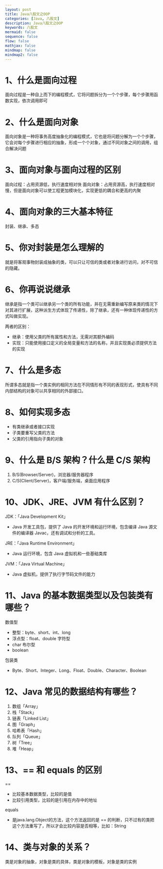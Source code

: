 ```yaml
---
layout: post
title: Java八股文之OOP
categories: [Java, 八股文]
description: Java八股文之OOP
keywords: 八股文
mermaid: false
sequence: false
flow: false
mathjax: false
mindmap: false
mindmap2: false
---
```


# 1、什么是面向过程

面向过程是一种自上而下的编程模式，它将问题拆分为一个个步骤，每个步骤用函数实现，依次调用即可

# 2、什么是面向对象

面向对象是一种将事务高度抽象化的编程模式，它也是将问题分解为一个个步骤，它会对每个步骤进行相应的抽象，形成一个个对象，通过不同对象之间的调用，组合解决问题

# 3、面向对象与面向过程的区别

面向过程：占用资源低，执行速度相对快
面向对象：占用资源高，执行速度相对慢，但是面向对象可以使工程更加模块化，实现更低的耦合和更高的内聚

# 4、面向对象的三大基本特征

封装、继承、多态

# 5、你对封装是怎么理解的

就是将客观事物封装成抽象的类，可以只让可信的类或者对象进行访问，对不可信的隐藏。

# 6、你再说说继承

继承是指一个类可以继承另一个类的所有功能，并在无需重新编写原来类的情况下对其进行扩展，这种派生方式体现了传递性，除了继承，还有一种体现传递性的方式叫做实现。

两者的区别：
-  继承：使用父类的所有属性和方法，无需对其额外编码
- 实现：只能使用接口定义的全局变量和方法的名称，并且实现类必须提供方法的实现

# 7、什么是多态

所谓多态就是指一个类实例的相同方法在不同情形有不同的表现形式，使具有不同内部结构的对象可以共享相同的外部接口。

# 8、如何实现多态

- 有类继承或者接口实现
- 子类要重写父类的方法
- 父类的引用指向子类的对象

# 9、什么是 B/S 架构？什么是 C/S 架构

1. B/S(Browser/Server)，浏览器/服务器程序
2. C/S(Client/Server)，客户端/服务端，桌面应用程序

# 10、JDK、JRE、JVM 有什么区别？

JDK：「Java Development Kit」
- Java 开发工具包，提供了 Java 的开发环境和运行环境，包含编译 Java 源文件的编译器 Javac，还有调试和分析的工具。

JRE：「Java Runtime Environment」
- Java 运行环境，包含 Java 虚拟机和一些基础类库

JVM：「Java Virtual Machine」
- Java 虚拟机，提供了执行字节码文件的能力

# 11、Java 的基本数据类型以及包装类有哪些？

数值型
- 整型：byte、short、int、long
- 浮点型：float、double
字符型
- char
布尔型
- boolean

包装类
- Byte、Short、Integer、Long、Float、Double、Character、Boolean

# 12、Java 常见的数据结构有哪些？

1. 数组「Array」
2. 栈「Stack」
3. 链表「Linked List」
4. 图「Graph」
5. 哈希表「Hash」
6. 队列「Queue」
7. 树「Tree」
8. 堆「Heap」

# 13、== 和 equals 的区别

==
- 比较基本数据类型，比较的是值
- 比较引用类型，比较的是引用在内存中的地址

equals
- 是java.lang.Object的方法，这个方法返回的是 == 的判断，只不过有的类把这个方法重写了，所以才会比较内容是否相等，比如：String

# 14、类与对象的关系？

类是对象的抽象，对象是类的具体，类是对象的模板，对象是类的实例